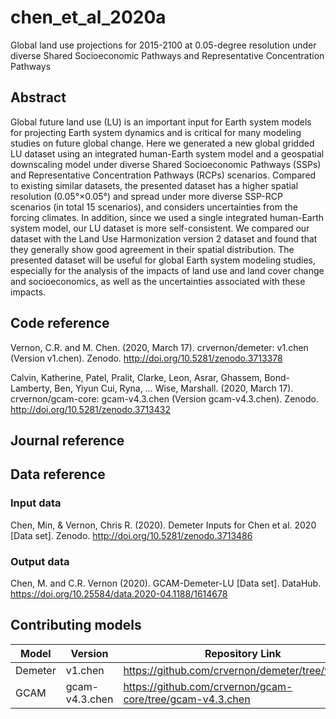 <DOI tag here>

# chen_et_al_2020a
Global land use projections for 2015-2100 at 0.05-degree resolution under diverse Shared Socioeconomic Pathways and Representative Concentration Pathways

## Abstract
Global future land use (LU) is an important input for Earth system models for projecting Earth system dynamics and is critical for many modeling studies on future global change. Here we generated a new global gridded LU dataset using an integrated human-Earth system model and a geospatial downscaling model under diverse Shared Socioeconomic Pathways (SSPs) and Representative Concentration Pathways (RCPs) scenarios. Compared to existing similar datasets, the presented dataset has a higher spatial resolution (0.05°×0.05°) and spread under more diverse SSP-RCP scenarios (in total 15 scenarios), and considers uncertainties from the forcing climates. In addition, since we used a single integrated human-Earth system model, our LU dataset is more self-consistent. We compared our dataset with the Land Use Harmonization version 2 dataset and found that they generally show good agreement in their spatial distribution. The presented dataset will be useful for global Earth system modeling studies, especially for the analysis of the impacts of land use and land cover change and socioeconomics, as well as the uncertainties associated with these impacts.

## Code reference
Vernon, C.R. and M. Chen. (2020, March 17). crvernon/demeter: v1.chen (Version v1.chen). Zenodo. http://doi.org/10.5281/zenodo.3713378

Calvin, Katherine, Patel, Pralit, Clarke, Leon, Asrar, Ghassem, Bond-Lamberty, Ben, Yiyun Cui, Ryna, … Wise, Marshall. (2020, March 17). crvernon/gcam-core: gcam-v4.3.chen (Version gcam-v4.3.chen). Zenodo. http://doi.org/10.5281/zenodo.3713432

## Journal reference
<journal reference here after publication>

## Data reference

### Input data
Chen, Min, & Vernon, Chris R. (2020). Demeter Inputs for Chen et al. 2020 [Data set]. Zenodo. http://doi.org/10.5281/zenodo.3713486

### Output data
Chen, M. and C.R. Vernon (2020). GCAM-Demeter-LU [Data set]. DataHub. https://doi.org/10.25584/data.2020-04.1188/1614678


## Contributing models
| Model | Version | Repository Link | DOI |
|-------|---------|-----------------|-----|
| Demeter | v1.chen | https://github.com/crvernon/demeter/tree/v1.chen | http://doi.org/10.5281/zenodo.3713378 |
| GCAM | gcam-v4.3.chen | https://github.com/crvernon/gcam-core/tree/gcam-v4.3.chen | http://doi.org/10.5281/zenodo.3713432 |

